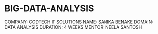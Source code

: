 # BIG-DATA-ANALYSIS
COMPANY: CODTECH IT SOLUTIONS
NAME: SANIKA BENAKE
DOMAIN: DATA ANALYSIS
DURATION: 4 WEEKS
MENTOR: NEELA SANTOSH

